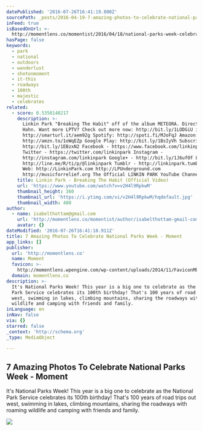 ```yaml
---
datePublished: '2016-07-26T16:41:19.800Z'
sourcePath: _posts/2016-04-19-7-amazing-photos-to-celebrate-national-parks-week-moment.md
inFeed: true
isBasedOnUrl: >-
  http://momentlens.co/momentist/2016/04/18/national-parks-week-celebrate/?utm_campaign=The+Momentist+%2F%2F+7+Amazing+Photos+to+Celebrate+National+Parks+Week+%28nWimq8%29&utm_medium=email&_ke=amVmZkB0aGVncmlkLmlv&utm_source=Momentist+%2B+Customers+%28Full+Segment%29+-+Customers%2C+Not+Active&omhide=true
hasPage: false
keywords:
  - park
  - national
  - outdoors
  - wanderlust
  - shotonmoment
  - it-this
  - roadways
  - 100th
  - majestic
  - celebrates
related:
  - score: 0.5358148217
    description: >-
      Linkin Park "Breaking The Habit" off of the album METEORA. Directed by Joe
      Hahn. Want more LPTV? Check out more now: http://bit.ly/1LODGiU iTunes:
      http://smarturl.it/aem92g Spotify: http://spoti.fi/MJoFqJ Amazon:
      http://amzn.to/1oWqEZp Google Play: http://bit.ly/1BsIyVh Subscribe:
      http://bit.ly/1EBzxN2 Facebook - https://www.facebook.com/linkinpark
      Twitter - https://twitter.com/linkinpark Instagram -
      http://instagram.com/linkinpark Google+ - http://bit.ly/1J6ufOf LINE -
      http://line.me/R/ti/p/@linkinpark Tumblr - http://linkinpark.tumblr.com/
      Web: http://LinkinPark.com http://LPUnderground.com
      http://musicforrelief.org The Official LINKIN PARK YouTube Channel.
    title: Linkin Park - Breaking The Habit (Official Video)
    url: 'https://www.youtube.com/watch?v=v2H4l9RpkwM'
    thumbnail_height: 360
    thumbnail_url: 'https://i.ytimg.com/vi/v2H4l9RpkwM/hqdefault.jpg'
    thumbnail_width: 480
author:
  - name: isabelthottam@gmail.com
    url: 'http://momentlens.co/momentist/author/isabelthottam-gmail-com/'
    avatar: {}
dateModified: '2016-07-26T16:41:18.911Z'
title: 7 Amazing Photos To Celebrate National Parks Week - Moment
app_links: []
publisher:
  url: 'http://momentlens.co'
  name: Moment
  favicon: >-
    http://momentlens.wpengine.com/wp-content/uploads/2014/11/FaviconMblack-01.png
  domain: momentlens.co
description: >-
  It's National Parks Week! This year is a big one to celebrate as the National
  Park Service celebrates its 100th birthday! That's 100 years of road trips out
  west, swimming in lakes, climbing mountains, sharing the roadways with roaming
  wildlife and camping with friends and family.
inLanguage: en
inNav: false
via: {}
starred: false
_context: 'http://schema.org'
_type: MediaObject

---
```

<article style=""><h1>7 Amazing Photos To Celebrate National Parks Week - Moment</h1><p>It's National Parks Week! This year is a big one to celebrate as the National Park Service celebrates its 100th birthday! That's 100 years of road trips out west, swimming in lakes, climbing mountains, sharing the roadways with roaming wildlife and camping with friends and family.</p><img src="https://momentlens.co/wp-content/uploads/2016/04/Glacier-Road_Yosemite_opt.jpg" /></article>